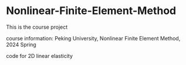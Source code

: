 # Nonlinear-Finite-Element-Method
This is the course project

course information: Peking University, Nonlinear Finite Element Method, 2024 Spring

code for 2D linear elasticity
